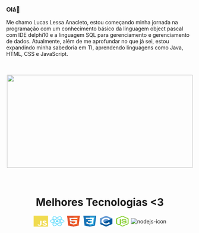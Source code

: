 ### Olá👋
Me chamo Lucas Lessa Anacleto, estou começando minha jornada na programação com um conhecimento básico da linguagem object pascal com IDE delphi10 e a linguagem SQL para gerenciamento e gerenciamento de dados. Atualmente, além de me aprofundar no que já sei, estou expandindo minha sabedoria em TI, aprendendo linguagens como Java, HTML, CSS e JavaScript.
<br>
<br>
<br>
<!--
**LucasLessaAnacleto/LucasLessaAnacleto** is a ✨ _special_ ✨ repository because its `README.md` (this file) appears on your GitHub profile.

Here are some ideas to get you started:

- 🔭 I’m currently working on ...
- 🌱 I’m currently learning ...
- 👯 I’m looking to collaborate on ...
- 🤔 I’m looking for help with ...
- 💬 Ask me about ...
- 📫 How to reach me: ...
- 😄 Pronouns: ...
- ⚡ Fun fact: ...
-->
<div align="center">
  
  <img  height="250em" width="500em" src="https://github-readme-stats.vercel.app/api?username=LucasLessaAnacleto&show_icons=true&theme=transparent&include_all_commits=true&count_private=true"/>
<!--  <img align="right" height="150em" src="https://github-readme-stats.vercel.app/api/top-langs/?username=LucasLessaAnacleto&layout=compact&langs_count=16&theme=great-gatsby"/> -->
</div> 
<br>

<div  align="center"> 
  <div style="display: inline_block"><br>
   <!-- <img align="left" height="250" alt="coding-time" src="code.gif"> -->
    <h1 align="center">Melhores Tecnologias <3</h1>
    <img align="center" height="30" width="40" alt="js-icon"  src="https://raw.githubusercontent.com/devicons/devicon/master/icons/javascript/javascript-plain.svg">
    <img align="center" height="30" width="40" alt="react-icon" src="https://raw.githubusercontent.com/devicons/devicon/master/icons/react/react-original.svg">
    <img align="center" height="30" width="40" alt="html-icon" src="https://raw.githubusercontent.com/devicons/devicon/master/icons/html5/html5-original.svg">
    <img align="center" height="30" width="40" alt="css-icon" src="https://raw.githubusercontent.com/devicons/devicon/master/icons/css3/css3-original.svg">
    <img align="center" height="30" width="40" alt="c-icon" src="https://raw.githubusercontent.com/devicons/devicon/master/icons/c/c-original.svg">
    <img align="center" height="30" width="40" alt="nodejs-icon" src="https://raw.githubusercontent.com/devicons/devicon/master/icons/nodejs/nodejs-original.svg">
    <img align="center" height="30" width="40" alt="nodejs-icon" src="https://raw.githubusercontent.com/jmnote/z-icons/master/svg/cpp.svg">
   </div>
    
</div>
<br><br>
  
<!--![Snake animation](https://github.com/LucasLessaAnacleto/LucasLessaAnacleto/blob/output/github-contribution-grid-snake.svg)-->



